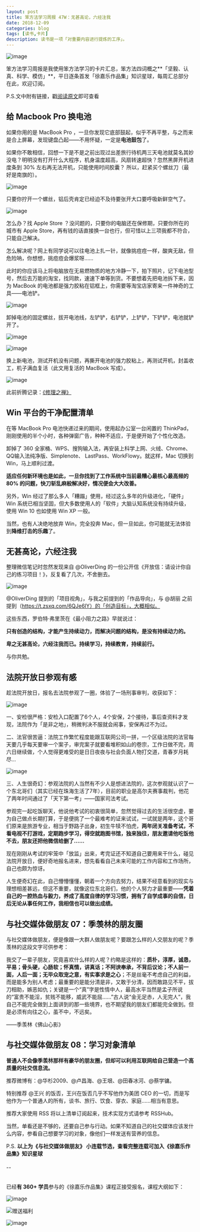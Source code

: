 ```yaml
---
layout: post
title: 笨方法学习周报 47W：无甚高论，六经注我
date: 2018-12-09
categories: blog
tags: [读书,卡片]
description: 读书是一项「对重要内容进行提炼的工序」。
---
```


![image](http://upload-images.jianshu.io/upload_images/32598-2fb3c2be55a17b78?imageMogr2/auto-orient/strip%7CimageView2/2/w/1240)

笨方法学习周报是我使用笨方法学习的卡片汇总，笨方法四词概之**「坚毅、认真、科学、模仿」**，平日逐条首发「徐嘉乐作品集」知识星球，每周汇总部分在此，欢迎订阅。

P.S.文中附有链接，戳[阅读原文](https://www.jianshu.com/nb/25728012)即可查看

## 给 Macbook Pro 换电池

如果你用的是 MacBook Pro ，一旦你发现它底部鼓起，似乎不再平整，与之而来是合上屏幕，发现键盘凸起——不用怀疑，一定是**电池鼓包**了。

如果你不敢相信，回想一下是不是之前出现过出差旅行待机两三天电池就莫名其妙没电？明明没有打开什么大程序，机身温度超高，风扇转速超快？忽然黑屏开机进度条到 30% 左右再无法开机，只能使用时间胶囊？
所以，赶紧买个螺丝刀（最好是南旗的）。

![image](http://upload-images.jianshu.io/upload_images/32598-a49abe49fecdcb1b?imageMogr2/auto-orient/strip%7CimageView2/2/w/1240)

只要你拧开一个螺丝，铝后壳肯定已经迫不及待要张开大口要呼吸新鲜空气了。

![image](http://upload-images.jianshu.io/upload_images/32598-fa7c65bd2a6ac5e3?imageMogr2/auto-orient/strip%7CimageView2/2/w/1240)

怎么办？找 Apple Store ？没问题的，只要你的电脑还在保修期，只要你所在的城市有 Apple Store，再有钱的话直接换一台也行，但可惜以上三项我都不符合，只能自己解决。

怎么解决呢？网上有同学说可以往电池上扎一针，就像挑痘痘一样，酸爽无敌，但危险呐，你想想，挑痘痘会爆浆呀……

此时的你应该马上将电脑放在无易燃物质的地方冷静一下，拍下照片，记下电池型号，然后去万能的淘宝，找同款，速速下单等到货。不要想着先把电池拆下来，因为 MacBook 的电池都是强力胶粘在铝框上，你需要等淘宝店家寄来一件神奇的工具——电池铲。

![image](http://upload-images.jianshu.io/upload_images/32598-09aa55a4f39243f2?imageMogr2/auto-orient/strip%7CimageView2/2/w/1240)

卸掉电池的固定螺丝，拔开电池线，左铲铲，右铲铲，上铲铲，下铲铲，电池就铲开了。

![image](http://upload-images.jianshu.io/upload_images/32598-c463804638420bb9?imageMogr2/auto-orient/strip%7CimageView2/2/w/1240)

![image](http://upload-images.jianshu.io/upload_images/32598-4826b5de4085b333?imageMogr2/auto-orient/strip%7CimageView2/2/w/1240)

换上新电池，测试开机没有问题，再撕开电池的强力胶粘上，再测试开机，封盖收工，机子满血复活（此文用复活的 MacBook 写成）。

![image](http://upload-images.jianshu.io/upload_images/32598-e7644a9fee9689fe?imageMogr2/auto-orient/strip%7CimageView2/2/w/1240)

此前折腾记录：[《修理之禅》](https://mp.weixin.qq.com/s?__biz=MzA4MTQ0NDQxNg==&mid=2650639810&idx=1&sn=21d67fe11369c06cac03b1a9efccd312&chksm=879dc6edb0ea4ffbbe5aaef8c45b2f2fef86410bf20cfd0b11c26fdce9464113c8ef29585fe1&token=1280436188&lang=zh_CN#rd)



## Win 平台的干净配置清单

在等 MacBook Pro 电池快递过来的期间，使用起办公室一台闲置的 ThinkPad，刚刚使用的半个小时，各种弹窗广告，种种不适应，于是便开始了个性化改造。

卸掉了 360 全家桶、WPS、搜狗输入法，再安装上科学上网、火绒、Chrome、QQ输入法纯净版、Simplenote、 LastPass、WorkFlowy。就这样，Mac 切换到 Win，马上顺利过渡。

**适应任何新环境也是如此，一旦你找到了工作系统中当前最糟心最核心最高频的 80% 的问题，快刀斩乱麻般解决好，情况便会大大改善。**

另外，Win 经过了那么多人「糟蹋」使用，经过这么多年的升级进化，「硬件」Win 系统已相当坚固，但大多数使用人的「软件」大脑认知系统没有持续升级，使用 Win 10 也如使用 Win XP 一般。

当然，也有人决绝地放弃 Win，完全投奔 Mac，但一旦如此，你可能就无法体验到**降维打击的乐趣**了。

## 无甚高论，六经注我

整理微信笔记时忽然发现来自 @OliverDing 的一份公开信《开放信：请设计你自己的练习项目！》，反复看了几次，不舍删去。

![image](http://upload-images.jianshu.io/upload_images/32598-3efc890d3b0b06cc?imageMogr2/auto-orient/strip%7CimageView2/2/w/1240)

 @OliverDing 提到的「项目视角」，与我之前提到的「作品导向」，与 @胡丽 之前提到（https://t.zsxq.com/6QJe6IY）的「创造目标」，大概相似。
 
这些东西，罗伯特·弗里茨在《最小阻力之路》早就说过：

**只有创造的结构，才能产生持续动力，而解决问题的结构，是没有持续动力的。**

**卑之无甚高论，六经注我而已。持续学习，持续教育，持续前行。**

与你共勉。

## 法院开放日参观有感

趁法院开放日，报名去法院参观了一圈，体验了一场刑事审判，收获如下：

![image](http://upload-images.jianshu.io/upload_images/32598-579c4e8ea01e215f?imageMogr2/auto-orient/strip%7CimageView2/2/w/1240)

一、安检很严格：安检入口配置了6个人，4个安保，2个接待，事后查资料才发现，法院作为「是非之地」，稍微判决不服就会闹事，安保再过不为过。

二、法官很苦逼：法院工作繁忙程度能跟互联网公司一拼，一个区级法院的法官每天要几乎每天要审一个案子，审完案子就要看堆积如山的卷宗，工作日做不完，周六日继续做，个人觉得更难受的是日日夜夜与社会负面人物打交道，青春岁月耗尽…

![image](http://upload-images.jianshu.io/upload_images/32598-1cafcb19f6c2b992?imageMogr2/auto-orient/strip%7CimageView2/2/w/1240)

三、人生很奇幻：参观法院的人当然有不少人是想进法院的，这次参观就认识了一个东北哥们（其实已经在珠海生活了7年），目前的职业是高尔夫赛事裁判，他花了两年时间通过了「天下第一考」——国家司法考试。

参观完一起吃饭聊天，他说他考试的初衷很简单，忽然觉得过去的生活很空虚，要为自己做点长期打算，于是便挑了一个最难考的证来试试，一试就是两年，这个哥们原来是旅游专业，相当于野路子出身，初生牛犊不怕虎，**两年闭关准备考试，不看电视不打游戏，定期跑步学习，得空就跑图书馆，独来独往，朋友邀请他吃饭他不去，朋友还把他微信给删了……**

现在刚刚从考试的牢笼中「放监」出来，考完证还不知道自己要用来干什么，碰见法院开放日，便好奇地报名进来，想先看看自己未来可能的工作内容和工作场所，自己也颇为惊讶。

人生便奇幻在此，自己懵懵懂懂，朝着一个方向去努力，结果不经意看到的现实与理想相差甚远，但这不重要，就像这位东北哥们，他的个人努力才最重要——**凭着自己的一腔热血与毅力，养成了高度自律的学习习惯，拥有了自学成事的自信，日后无论从事任何工作，我相信也可以做出成绩。**

## 与社交媒体做朋友 07：季羡林的朋友圈

与社交媒体做朋友，便是像跟一大群人做朋友呢？要跟怎么样的人交朋友的呢？季羡林的这段文字可供参考：

我交了一辈子朋友，究竟喜欢什么样的人呢？约略是这样的：**质朴，淳厚，诚恳，平易；骨头硬，心肠软；怀真情，讲真话；不阿谀奉承，不背后议论；不人前一面，人后一面；无毕众取宠之意，有实事求是之心**；不是丝毫不考虑自己的利益，而是能多为别人考虑；最重要的是能分清是非，又敢于分清，因而敢路见不平，拔刀相助，嫉恶如仇；关键是一个“真”字是性情中人，最高水平当然是孟子所说的“富贵不能淫，贫贱不能移，威武不能屈……”古人说“金无足赤，人无完人”，我自己不能完全做到上面讲到的那一些境界，也不期望我的朋友们都能完全做到。但是必须有向往之心，虽不中，不远矣。

——季羡林《佛山心影》


## 与社交媒体做朋友 08：学习对象清单

**普通人不会像季羡林那样有豪华的朋友圈，但却可以利用互联网给自己营造一个高质量的社交信息流。**

推荐微博有：@华杉2009、@卢昌海、@王垠、@田春冰河、@蔡学镛。

特别推荐 @王兴 的饭否，王兴在饭否几乎不写他作为美团 CEO 的一切，而是写他作为一个普通人的所有，谈书、旅行、饮食、穿衣、家庭……相当有意思。

推荐大家使用 RSS 将以上清单订阅起来，技术实现方式请参考 RSSHub。

当然，单看还是不够的，还要自己参与行动。如果不知道自己的社交媒体应该发什么内容，参看自己想要学习的对象，像他们一样发送有营养的信息。

P.S. **以上为《与社交媒体做朋友》 小连载节选，查看完整连载可加入《徐嘉乐作品集》知识星球**

######  --

已经**有 360+ 学员**参与的《徐嘉乐作品集》课程正接受报名，课程大纲如下：

![image](http://upload-images.jianshu.io/upload_images/32598-80f71b3cc584c63d?imageMogr2/auto-orient/strip%7CimageView2/2/w/1240)

![赠送福利](http://upload-images.jianshu.io/upload_images/32598-5f4c2890dad4fd77?imageMogr2/auto-orient/strip%7CimageView2/2/w/1240)

![image](http://upload-images.jianshu.io/upload_images/32598-18bb89b09d3b01c7?imageMogr2/auto-orient/strip%7CimageView2/2/w/1240)

